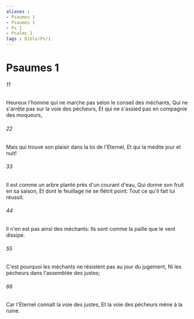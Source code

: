 ```yaml
---
aliases : 
- Psaumes 1
- Psaumes 1
- Ps 1
- Psalms 1
tags : Bible/Ps/1
---
```


# Psaumes 1

###### 11
Heureux l'homme qui ne marche pas selon le conseil des méchants, Qui ne s'arrête pas sur la voie des pécheurs, Et qui ne s'assied pas en compagnie des moqueurs,
###### 22
Mais qui trouve son plaisir dans la loi de l'Eternel, Et qui la médite jour et nuit!
###### 33
Il est comme un arbre planté près d'un courant d'eau, Qui donne son fruit en sa saison, Et dont le feuillage ne se flétrit point: Tout ce qu'il fait lui réussit.
###### 44
Il n'en est pas ainsi des méchants: Ils sont comme la paille que le vent dissipe.
###### 55
C'est pourquoi les méchants ne résistent pas au jour du jugement, Ni les pécheurs dans l'assemblée des justes;
###### 66
Car l'Eternel connaît la voie des justes, Et la voie des pécheurs mène à la ruine.
